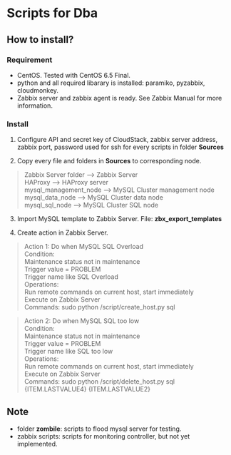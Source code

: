 # Scripts for Dba

## How to install?

### Requirement
* CentOS. Tested with CentOS 6.5 Final.
* python and all required libarary is installed: paramiko, pyzabbix, cloudmonkey.
* Zabbix server and zabbix agent is ready. See Zabbix Manual for more information.

### Install
1. Configure API and secret key of CloudStack, zabbix server address, zabbix port, password used for ssh for every scripts in folder __Sources__

2. Copy every file and folders in __Sources__ to corresponding node.

> Zabbix Server folder --> Zabbix Server  
> HAProxy --> HAProxy server  
> mysql_management_node --> MySQL Cluster management node  
> mysql_data_node --> MySQL Cluster data node  
> mysql_sql_node --> MySQL Cluster SQL node  

3. Import MySQL template to Zabbix Server. File: __zbx_export_templates__

4. Create action in Zabbix Server.

> Action 1: Do when MySQL SQL Overload  
> Condition:  
> Maintenance status not in maintenance  
> Trigger value = PROBLEM  
> Trigger name like SQL Overload  
> Operations:  
> Run remote commands on current host, start immediately  
> Execute on Zabbix Server  
> Commands: sudo python /script/create_host.py sql  

> Action 2: Do when MySQL SQL too low  
> Condition:  
> Maintenance status not in maintenance  
> Trigger value = PROBLEM  
> Trigger name like SQL too low  
> Operations:  
> Run remote commands on current host, start immediately  
> Execute on Zabbix Server  
> Commands: sudo python /script/delete_host.py sql {ITEM.LASTVALUE4} {ITEM.LASTVALUE2}  

## Note
* folder __zombile__: scripts to flood mysql server for testing.
* zabbix scripts: scripts for monitoring controller, but not yet implemented.
